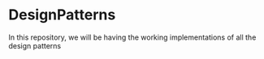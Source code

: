 # DesignPatterns
In this repository, we will be having the working implementations of all the design patterns 
